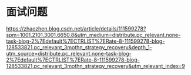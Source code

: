 # 面试问题

https://zhaozhen.blog.csdn.net/article/details/111599278?spm=1001.2101.3001.6650.8&utm_medium=distribute.pc_relevant.none-task-blog-2%7Edefault%7ECTRLIST%7ERate-8-111599278-blog-128533821.pc_relevant_3mothn_strategy_recovery&depth_1-utm_source=distribute.pc_relevant.none-task-blog-2%7Edefault%7ECTRLIST%7ERate-8-111599278-blog-128533821.pc_relevant_3mothn_strategy_recovery&utm_relevant_index=9